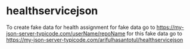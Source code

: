 # healthservicejson
To create fake data for health assignment
for fake data go to https://my-json-server-typicode.com/userName/repoName
for this fake data go to https://my-json-server-typicode.com/arifulhasantotul/healthservicejson
